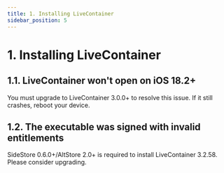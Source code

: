 ```yaml
---
title: 1. Installing LiveContainer
sidebar_position: 5
---
```


# 1. Installing LiveContainer

## 1.1. LiveContainer won't open on iOS 18.2+

You must upgrade to LiveContainer 3.0.0+ to resolve this issue. If it still crashes, reboot your device.

## 1.2. The executable was signed with invalid entitlements

SideStore 0.6.0+/AltStore 2.0+ is required to install LiveContainer 3.2.58. Please consider upgrading.
